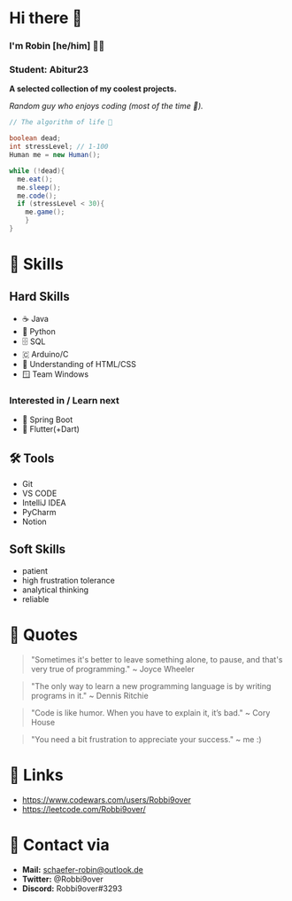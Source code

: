 # Hi there 👋
### I'm Robin [he/him] 🙋‍♂️
### Student: Abitur23

**A selected collection of my coolest projects.**

*Random guy who enjoys coding (most of the time 🥴).*

``` java
// The algorithm of life 🚀

boolean dead;
int stressLevel; // 1-100
Human me = new Human();

while (!dead){
  me.eat();
  me.sleep();
  me.code();
  if (stressLevel < 30){
    me.game();
    }
}
```

# 📖 Skills

## Hard Skills
  - ☕ Java
  - 🐍 Python
  - 🗄️ SQL
  - 🇨 Arduino/C
  - 📄 Understanding of HTML/CSS
  - 🪟 Team Windows

### Interested in / Learn next
  - 🍃 Spring Boot
  - 📱 Flutter(+Dart)

## 🛠️ Tools
  - Git
  - VS CODE
  - IntelliJ IDEA
  - PyCharm
  - Notion

## Soft Skills
  - patient
  - high frustration tolerance
  - analytical thinking
  - reliable

# 💫 Quotes
> "Sometimes it's better to leave something alone, to pause, and that's very true of programming." ~ Joyce Wheeler

> "The only way to learn a new programming language is by writing programs in it." ~ Dennis Ritchie

> "Code is like humor. When you have to explain it, it’s bad." ~ Cory House

> "You need a bit frustration to appreciate your success." ~ me :)

# 🔗 Links
  - https://www.codewars.com/users/Robbi9over
  - https://leetcode.com/Robbi9over/

# 📨 Contact via
  - **Mail:** schaefer-robin@outlook.de
  - **Twitter:** @Robbi9over
  - **Discord:** Robbi9over#3293



<!--
**Robbi9over/Robbi9over** is a ✨ _special_ ✨ repository because its `README.md` (this file) appears on your GitHub profile.

Here are some ideas to get you started:

- 🔭 I’m currently working on ...
- 🌱 I’m currently learning ...
- 👯 I’m looking to collaborate on ...
- 🤔 I’m looking for help with ...
- 💬 Ask me about ...
- 📫 How to reach me: ...
- 😄 Pronouns: ...
- ⚡ Fun fact: ...
-->
